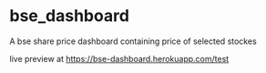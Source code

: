 # bse_dashboard
A bse share price dashboard containing price of selected stockes


live preview at https://bse-dashboard.herokuapp.com/test

